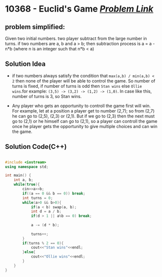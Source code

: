 # 10368 - Euclid's Game [***Problem Link***](https://onlinejudge.org/external/103/10368.pdf)

## problem simplified:
Given two initial numbers. two player subtract from the large number in turns. if two numbers are a, b and a > b; then subtraction process is a = a - n\*b (where n is an integer such that n\*b < a)


## Solution Idea
- if two numbers always satisfy the condition that `max(a,b) / min(a,b) < 2` then none of the player will be able to control the game. So number of turns is fixed, if number of turns is odd then `Stan wins` else `Ollie wins`.for example: `(3,5) -> (3,2) -> (1,2) -> (1,0)`. In case like this, number of turns is 3, so Stan wins.

- Any player who gets an opportunity to controll the game first will win. For example, let at a position a player get to number (2,7); so from (2,7) he can go to (2,5), (2,3) or (2,1). But if we go to (2,3) then the next must go to (2,1) or he himself can go to (2,1), so a player can controll the game once he player gets the opportunity to give multiple choices and can win the game. 



## **Solution Code(C++)**

```C++

#include <iostream>
using namespace std;

int main() {
    int a, b;
    while(true){
        cin>>a>>b;
        if((a == 0 && b == 0)) break;
        int turns = 0;
        while(a>0 && b>0){
            if(a < b) swap(a, b);
            int d = a / b;
            if(d > 1 || a%b == 0) break;
            
            a -= (d * b);
            
            turns++;
        }
        if(turns % 2 == 0){
            cout<<"Stan wins"<<endl;
        }else{
            cout<<"Ollie wins"<<endl;
        }
    }
}

```
